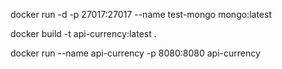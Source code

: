 docker run -d -p 27017:27017 --name test-mongo mongo:latest

docker build -t api-currency:latest .

docker run --name api-currency -p 8080:8080 api-currency
